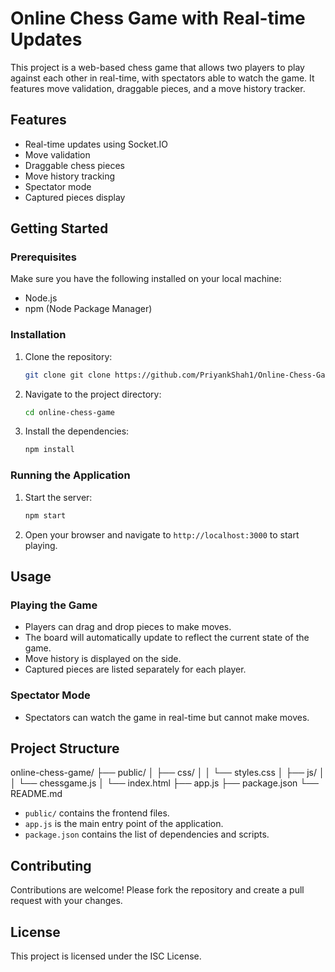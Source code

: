 # Online Chess Game with Real-time Updates

This project is a web-based chess game that allows two players to play against each other in real-time, with spectators able to watch the game. It features move validation, draggable pieces, and a move history tracker.

## Features

- Real-time updates using Socket.IO
- Move validation
- Draggable chess pieces
- Move history tracking
- Spectator mode
- Captured pieces display

## Getting Started

### Prerequisites

Make sure you have the following installed on your local machine:

- Node.js
- npm (Node Package Manager)

### Installation

1. Clone the repository:
    ```sh
    git clone git clone https://github.com/PriyankShah1/Online-Chess-Game-with-Real-time-Updates.git
    ```

2. Navigate to the project directory:
    ```sh
    cd online-chess-game
    ```

3. Install the dependencies:
    ```sh
    npm install
    ```

### Running the Application

1. Start the server:
    ```sh
    npm start
    ```

2. Open your browser and navigate to `http://localhost:3000` to start playing.

## Usage

### Playing the Game

- Players can drag and drop pieces to make moves.
- The board will automatically update to reflect the current state of the game.
- Move history is displayed on the side.
- Captured pieces are listed separately for each player.

### Spectator Mode

- Spectators can watch the game in real-time but cannot make moves.

## Project Structure
online-chess-game/
├── public/
│ ├── css/
│ │ └── styles.css
│ ├── js/
│ │ └── chessgame.js
│ └── index.html
├── app.js
├── package.json
└── README.md


- `public/` contains the frontend files.
- `app.js` is the main entry point of the application.
- `package.json` contains the list of dependencies and scripts.

## Contributing

Contributions are welcome! Please fork the repository and create a pull request with your changes.

## License

This project is licensed under the ISC License.



